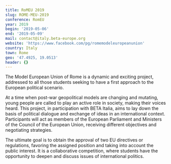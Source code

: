 ```yaml
---
title: RoMEU 2019
slug: ROME-MEU-2019
conference: RomEU
year: 2019
begin: '2019-05-06'
end: '2019-05-09'
mail: contact@italy.beta-europe.org
website: 'https://www.facebook.com/pg/romemodeleuropeanunion'
country: Italy
town: Rome
geo: '47.4925, 19.0513'
header: {}
---
```

The Model European Union of Rome is a dynamic and exciting project, addressed to all those students seeking to have a first approach to the European political scenario.

At a time when post-war geopolitical models are changing and mutating, young people are called to play an active role in society, making their voices heard. This project, in participation with BETA Italia, aims to lay down the basis of political dialogue and exchange of ideas in an international context. Participants will act as members of the European Parliament and Ministers of the Council of the European Union, receiving different objectives and negotiating strategies.

The ultimate goal is to obtain the approval of two EU directives or regulations, favoring the assigned position and taking into account the public interest. It is a collaborative competition, where students have the opportunity to deepen and discuss issues of international politics.
